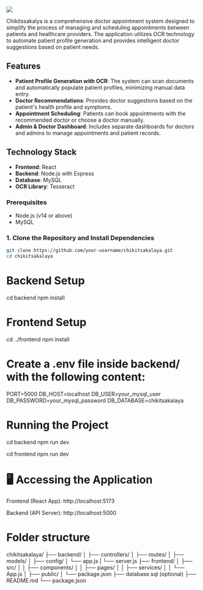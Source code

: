 <img src="https://capsule-render.vercel.app/api?type=waving&height=300&color=gradient&text=Chikitsakalaya&reversal=false&textBg=false&fontSize=89&fontAlignY=41" />

Chikitssakalya is a comprehensive doctor appointment system designed to simplify the process of managing and scheduling appointments between patients and healthcare providers. The application utilizes OCR technology to automate patient profile generation and provides intelligent doctor suggestions based on patient needs.

## Features

- **Patient Profile Generation with OCR**: The system can scan documents and automatically populate patient profiles, minimizing manual data entry.
- **Doctor Recommendations**: Provides doctor suggestions based on the patient's health profile and symptoms.
- **Appointment Scheduling**: Patients can book appointments with the recommended doctor or choose a doctor manually.
- **Admin & Doctor Dashboard**: Includes separate dashboards for doctors and admins to manage appointments and patient records.

## Technology Stack

- **Frontend**: React
- **Backend**: Node.js with Express
- **Database**: MySQL
- **OCR Library**: Tesseract


### Prerequisites

- Node.js (v14 or above)
- MySQL

### 1. Clone the Repository and Install Dependencies

```bash
git clone https://github.com/your-username/chikitsakalaya.git
cd chikitsakalaya
```
# Backend Setup
cd backend
npm install

# Frontend Setup
cd ../frontend
npm install

# Create a .env file inside backend/ with the following content:
PORT=5000
DB_HOST=localhost
DB_USER=your_mysql_user
DB_PASSWORD=your_mysql_password
DB_DATABASE=chikitsakalaya

# Running the Project
cd backend
npm run dev

cd frontend
npm run dev


# 🖥️ Accessing the Application
Frontend (React App): http://localhost:5173

Backend (API Server): http://localhost:5000

# Folder structure

chikitsakalaya/
├── backend/
│   ├── controllers/
│   ├── routes/
│   ├── models/
│   ├── config/
│   └── app.js
|   └── server.js
├── frontend/
│   ├── src/
│   │   ├── components/
│   │   ├── pages/
│   │   ├── services/
│   │   └── App.js
│   ├── public/
│   └── package.json
├── database.sql (optional)
├── README.md
└── package.json
